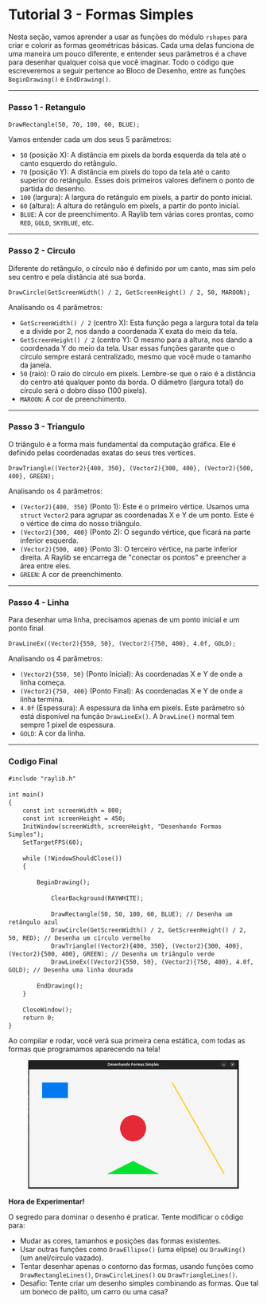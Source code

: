 # Tutorial 3 - Formas Simples

Nesta seção, vamos aprender a usar as funções do módulo `rshapes` para criar e colorir as formas geométricas básicas. Cada uma delas funciona de uma maneira um pouco diferente, e entender seus parâmetros é a chave para desenhar qualquer coisa que você imaginar. Todo o código que escreveremos a seguir pertence ao Bloco de Desenho, entre as funções `BeginDrawing()` e `EndDrawing()`.

***

### Passo 1 - Retangulo

```
DrawRectangle(50, 70, 100, 60, BLUE);
```

Vamos entender cada um dos seus 5 parâmetros:

* `50` (posição X): A distância em pixels da borda esquerda da tela até o canto esquerdo do retângulo.
* `70` (posição Y): A distância em pixels do topo da tela até o canto superior do retângulo. Esses dois primeiros valores definem o ponto de partida do desenho.
* `100` (largura): A largura do retângulo em pixels, a partir do ponto inicial.
* `60` (altura): A altura do retângulo em pixels, a partir do ponto inicial.
* `BLUE`: A cor de preenchimento. A Raylib tem várias cores prontas, como `RED`, `GOLD`, `SKYBLUE`, etc.

***

### Passo 2 - Circulo

Diferente do retângulo, o círculo não é definido por um canto, mas sim pelo seu centro e pela distância até sua borda.

```
DrawCircle(GetScreenWidth() / 2, GetScreenHeight() / 2, 50, MAROON);
```

Analisando os 4 parâmetros:

* `GetScreenWidth() / 2` (centro X): Esta função pega a largura total da tela e a divide por 2, nos dando a coordenada X exata do meio da tela.
* `GetScreenHeight() / 2` (centro Y): O mesmo para a altura, nos dando a coordenada Y do meio da tela. Usar essas funções garante que o círculo sempre estará centralizado, mesmo que você mude o tamanho da janela.
* `50` (raio): O raio do círculo em pixels. Lembre-se que o raio é a distância do centro até qualquer ponto da borda. O diâmetro (largura total) do círculo será o dobro disso (100 pixels).
* `MAROON`: A cor de preenchimento.

***

### Passo 3 - Triangulo

O triângulo é a forma mais fundamental da computação gráfica. Ele é definido pelas coordenadas exatas do seus tres vertices.

```
DrawTriangle((Vector2){400, 350}, (Vector2){300, 400}, (Vector2){500, 400}, GREEN);
```

Analisando os 4 parâmetros:

* `(Vector2){400, 350}` (Ponto 1): Este é o primeiro vértice. Usamos uma `struct` `Vector2` para agrupar as coordenadas X e Y de um ponto. Este é o vértice de cima do nosso triângulo.
* `(Vector2){300, 400}` (Ponto 2): O segundo vértice, que ficará na parte inferior esquerda.
* `(Vector2){500, 400}` (Ponto 3): O terceiro vértice, na parte inferior direita. A Raylib se encarrega de "conectar os pontos" e preencher a área entre eles.
* `GREEN`: A cor de preenchimento.

***

### Passo 4 - Linha

Para desenhar uma linha, precisamos apenas de um ponto inicial e um ponto final.

```
DrawLineEx((Vector2){550, 50}, (Vector2){750, 400}, 4.0f, GOLD);
```

Analisando os 4 parâmetros:

* `(Vector2){550, 50}` (Ponto Inicial): As coordenadas X e Y de onde a linha começa.
* `(Vector2){750, 400}` (Ponto Final): As coordenadas X e Y de onde a linha termina.
* `4.0f` (Espessura): A espessura da linha em pixels. Este parâmetro só está disponível na função `DrawLineEx()`. A `DrawLine()` normal tem sempre 1 pixel de espessura.
* `GOLD`: A cor da linha.

***

### Codigo Final

```
#include "raylib.h"

int main()
{
    const int screenWidth = 800;
    const int screenHeight = 450;
    InitWindow(screenWidth, screenHeight, "Desenhando Formas Simples");
    SetTargetFPS(60);

    while (!WindowShouldClose())
    {

        BeginDrawing();

            ClearBackground(RAYWHITE);

            DrawRectangle(50, 50, 100, 60, BLUE); // Desenha um retângulo azul
            DrawCircle(GetScreenWidth() / 2, GetScreenHeight() / 2, 50, RED); // Desenha um círculo vermelho
            DrawTriangle((Vector2){400, 350}, (Vector2){300, 400}, (Vector2){500, 400}, GREEN); // Desenha um triângulo verde
            DrawLineEx((Vector2){550, 50}, (Vector2){750, 400}, 4.0f, GOLD); // Desenha uma linha dourada

        EndDrawing();
    }

    CloseWindow();
    return 0;
}
```

Ao compilar e rodar, você verá sua primeira cena estática, com todas as formas que programamos aparecendo na tela!

<figure><img src="../.gitbook/assets/Captura de tela de 2025-10-09 10-57-19.png" alt=""><figcaption></figcaption></figure>

**Hora de Experimentar!**

O segredo para dominar o desenho é praticar. Tente modificar o código para:

* Mudar as cores, tamanhos e posições das formas existentes.
* Usar outras funções como `DrawEllipse()` (uma elipse) ou `DrawRing()` (um anel/círculo vazado).
* Tentar desenhar apenas o contorno das formas, usando funções como `DrawRectangleLines()`, `DrawCircleLines()` ou `DrawTriangleLines()`.
* Desafio: Tente criar um desenho simples combinando as formas. Que tal um boneco de palito, um carro ou uma casa?

